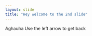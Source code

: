 ```yaml
---
layout: slide
title: "Hey welcome to the 2nd slide" 
---
```

Aghauha
Use the left arrow to get back 
